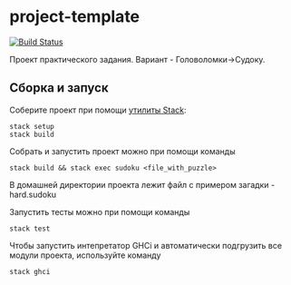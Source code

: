# project-template

[![Build Status](https://travis-ci.org/cmc-haskell-2017/project-template.svg?branch=master)](https://travis-ci.org/cmc-haskell-2017/project-template)

Проект практического задания. Вариант - Головоломки->Судоку.

## Сборка и запуск

Соберите проект при помощи [утилиты Stack](https://www.haskellstack.org):

```
stack setup
stack build
```

Собрать и запустить проект можно при помощи команды

```
stack build && stack exec sudoku <file_with_puzzle>
```
В домашней директории проекта лежит файл с примером загадки - hard.sudoku

Запустить тесты можно при помощи команды

```
stack test
```

Чтобы запустить интепретатор GHCi и автоматически подгрузить все модули проекта, используйте команду

```
stack ghci
```

